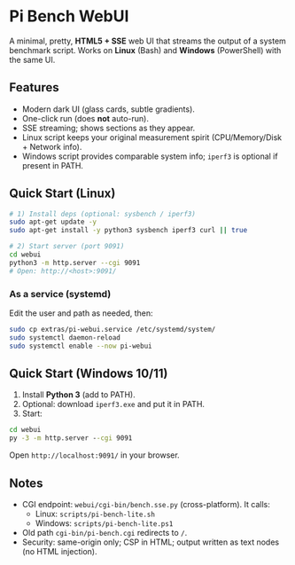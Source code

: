 # Pi Bench WebUI

A minimal, pretty, **HTML5 + SSE** web UI that streams the output of a system benchmark script.
Works on **Linux** (Bash) and **Windows** (PowerShell) with the same UI.

## Features
- Modern dark UI (glass cards, subtle gradients).
- One-click run (does **not** auto-run).
- SSE streaming; shows sections as they appear.
- Linux script keeps your original measurement spirit (CPU/Memory/Disk + Network info).
- Windows script provides comparable system info; `iperf3` is optional if present in PATH.

## Quick Start (Linux)
```bash
# 1) Install deps (optional: sysbench / iperf3)
sudo apt-get update -y
sudo apt-get install -y python3 sysbench iperf3 curl || true

# 2) Start server (port 9091)
cd webui
python3 -m http.server --cgi 9091
# Open: http://<host>:9091/
```

### As a service (systemd)
Edit the user and path as needed, then:
```bash
sudo cp extras/pi-webui.service /etc/systemd/system/
sudo systemctl daemon-reload
sudo systemctl enable --now pi-webui
```

## Quick Start (Windows 10/11)
1. Install **Python 3** (add to PATH).
2. Optional: download `iperf3.exe` and put it in PATH.
3. Start:
```bat
cd webui
py -3 -m http.server --cgi 9091
```
Open `http://localhost:9091/` in your browser.

## Notes
- CGI endpoint: `webui/cgi-bin/bench.sse.py` (cross-platform). It calls:
  - Linux: `scripts/pi-bench-lite.sh`
  - Windows: `scripts/pi-bench-lite.ps1`
- Old path `cgi-bin/pi-bench.cgi` redirects to `/`.
- Security: same-origin only; CSP in HTML; output written as text nodes (no HTML injection).
